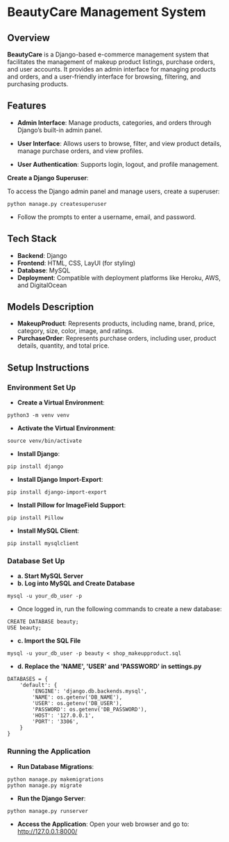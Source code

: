 # BeautyCare Management System

## Overview
**BeautyCare** is a Django-based e-commerce management system that facilitates the management of makeup product listings, purchase orders, and user accounts. It provides an admin interface for managing products and orders, and a user-friendly interface for browsing, filtering, and purchasing products.

## Features

- **Admin Interface**: Manage products, categories, and orders through Django’s built-in admin panel.

- **User Interface**: Allows users to browse, filter, and view product details, manage purchase orders, and view profiles.

- **User Authentication**: Supports login, logout, and profile management.

**Create a Django Superuser**:

To access the Django admin panel and manage users, create a superuser:
```
python manage.py createsuperuser
```
- Follow the prompts to enter a username, email, and password.

## Tech Stack

- **Backend**: Django
- **Frontend**: HTML, CSS, LayUI (for styling)
- **Database**: MySQL
- **Deployment**: Compatible with deployment platforms like Heroku, AWS, and DigitalOcean

## Models Description

- **MakeupProduct**: Represents products, including name, brand, price, category, size, color, image, and ratings.
- **PurchaseOrder**: Represents purchase orders, including user, product details, quantity, and total price.

## Setup Instructions

### Environment Set Up

- **Create a Virtual Environment**: 
```
python3 -m venv venv
```

- **Activate the Virtual Environment**:
```
source venv/bin/activate
```

- **Install Django**:
```
pip install django
```

- **Install Django Import-Export**:
```
pip install django-import-export
```

- **Install Pillow for ImageField Support**:
```
pip install Pillow
```

- **Install MySQL Client**:
```
pip install mysqlclient
```

### Database Set Up

- **a. Start MySQL Server**
- **b. Log into MySQL and Create Database**
```
mysql -u your_db_user -p
```
- Once logged in, run the following commands to create a new database:
```
CREATE DATABASE beauty;
USE beauty;
```

- **c. Import the SQL File**
```
mysql -u your_db_user -p beauty < shop_makeupproduct.sql
```

- **d. Replace the 'NAME', 'USER' and 'PASSWORD' in settings.py**
```
DATABASES = {
    'default': {
        'ENGINE': 'django.db.backends.mysql',
        'NAME': os.getenv('DB_NAME'),
        'USER': os.getenv('DB_USER'),
        'PASSWORD': os.getenv('DB_PASSWORD'),
        'HOST': '127.0.0.1',
        'PORT': '3306',
    }
}
```

### Running the Application

- **Run Database Migrations**:
```
python manage.py makemigrations
python manage.py migrate
```

- **Run the Django Server**:
```
python manage.py runserver
```

- **Access the Application**:
Open your web browser and go to:
http://127.0.0.1:8000/
